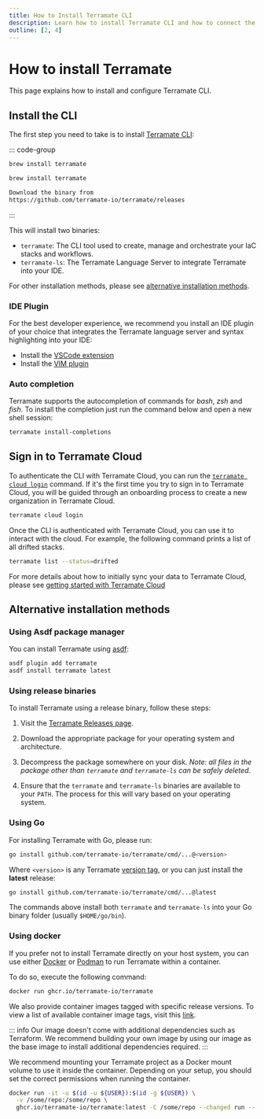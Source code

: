 ```yaml
---
title: How to Install Terramate CLI
description: Learn how to install Terramate CLI and how to connect the CLI to Terramate Cloud.
outline: [2, 4]
---
```


# How to install Terramate

This page explains how to install and configure Terramate CLI.

## Install the CLI

The first step you need to take is to install [Terramate CLI](https://github.com/terramate-io/terramate):

::: code-group
```sh [macOS]
brew install terramate
```

```sh [Linux]
brew install terramate
```

```txt [Windows]
Download the binary from
https://github.com/terramate-io/terramate/releases
```
:::

This will install two binaries:

- `terramate`: The CLI tool used to create, manage and orchestrate your IaC stacks and workflows.
- `terramate-ls`: The Terramate Language Server to integrate Terramate into your IDE.

For other installation methods, please see [alternative installation methods](#alternative-installation-methods).

### IDE Plugin

For the best developer experience, we recommend you install an IDE plugin of your choice that integrates the Terramate
language server and syntax highlighting into your IDE:

- Install the [VSCode extension](https://marketplace.visualstudio.com/items?itemName=Mineiros.terramate#review-details)
- Install the [VIM plugin](https://terramate.io/rethinking-iac/announcing-terramate-vim-plugin/)

### Auto completion

Terramate supports the autocompletion of commands for _bash_, _zsh_ and _fish_. To
install the completion just run the command below and open a new shell session:

```sh
terramate install-completions
```

## Sign in to Terramate Cloud

To authenticate the CLI with Terramate Cloud, you can run the [`terramate cloud login`](./cmdline/cloud/cloud-info.md) command.
If it's the first time you try to sign in to Terramate Cloud, you will be guided through an onboarding process to create
a new organization in Terramate Cloud.

```sh
terramate cloud login
```

Once the CLI is authenticated with Terramate Cloud, you can use it to interact with the cloud. For example, the following
command prints a list of all drifted stacks.

```sh
terramate list --status=drifted
```

For more details about how to initially sync your data to Terramate Cloud, please see
[getting started with Terramate Cloud](../cloud/on-boarding/index.md#connect-terramate-cli-to-terramate-cloud)

## Alternative installation methods

### Using Asdf package manager

You can install Terramate using [asdf](https://asdf-vm.com/):

```sh
asdf plugin add terramate
asdf install terramate latest
```

### Using release binaries

To install Terramate using a release binary, follow these steps:

1. Visit the [Terramate Releases page](https://github.com/terramate-io/terramate/releases).

2. Download the appropriate package for your operating system and architecture.

3. Decompress the package somewhere on your disk. _Note: all files in the package other than `terramate` and `terramate-ls` can be safely deleted_.

4. Ensure that the `terramate` and `terramate-ls` binaries are available to your `PATH`.
   The process for this will vary based on your operating system.

### Using Go

For installing Terramate with Go, please run:

```sh
go install github.com/terramate-io/terramate/cmd/...@<version>
```

Where `<version>` is any Terramate [version tag](https://github.com/terramate-io/terramate/tags),
or you can just install the **latest** release:

```sh
go install github.com/terramate-io/terramate/cmd/...@latest
```

The commands above install both `terramate` and `terramate-ls` into
your Go binary folder (usually `$HOME/go/bin`).

### Using docker

If you prefer not to install Terramate directly on your host system,
you can use either [Docker](https://www.docker.com/) or [Podman](https://podman.io/) to run Terramate within a container.

To do so, execute the following command:

```sh
docker run ghcr.io/terramate-io/terramate
```

We also provide container images tagged with specific release versions.
To view a list of available container image tags, visit this [link](https://github.com/terramate-io/terramate/pkgs/container/terramate/versions).

::: info
Our image doesn't come with additional dependencies such as Terraform. We recommend
building your own image by using our image as the base image to install additional
dependencies required.
:::

We recommend mounting your Terramate project as a Docker mount volume to use it inside the container.
Depending on your setup, you should set the correct permissions when running the container.

```sh
docker run -it -u $(id -u ${USER}):$(id -g ${USER}) \
  -v /some/repo:/some/repo \
  ghcr.io/terramate-io/terramate:latest -C /some/repo --changed run -- cmd
```
